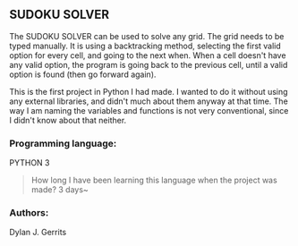 ## SUDOKU SOLVER  
The SUDOKU SOLVER can be used to solve any grid.
The grid needs to be typed manually.
It is using a backtracking method, selecting the first valid option for every cell, and going to the next when. When a cell doesn't have any valid option, the program is going back to the previous cell, until a valid option is found (then go forward again).

This is the first project in Python I had made. I wanted to do it without using any external libraries, and didn't much about them anyway at that time. The way I am naming the variables and functions is not very conventional, since I didn't know about that neither.

### Programming language:
PYTHON 3
> How long I have been learning this language when the project was made? 3 days~

### Authors:  
Dylan J. Gerrits


